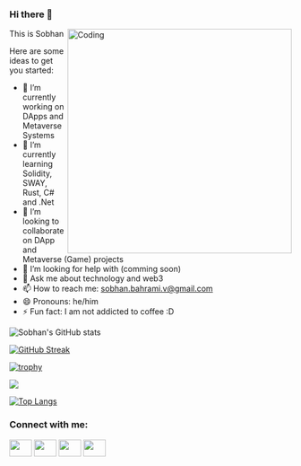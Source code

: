 ### Hi there 👋

<img align="right" alt="Coding" width="400" src="https://res.cloudinary.com/practicaldev/image/fetch/s--sNXjzc6P--/c_limit%2Cf_auto%2Cfl_progressive%2Cq_66%2Cw_880/https://media1.tenor.com/images/0c34272909ee2a4db5606a014082312b/tenor.gif%3Fitemid%3D15828752">

This is Sobhan

Here are some ideas to get you started:

* 🔭 I’m currently working on DApps and Metaverse Systems
* 🌱 I’m currently learning Solidity, SWAY, Rust, C# and .Net
* 👯 I’m looking to collaborate on DApp and Metaverse (Game) projects
* 🤔 I’m looking for help with (comming soon)
* 💬 Ask me about technology and web3
* 📫 How to reach me: sobhan.bahrami.v@gmail.com
* 😄 Pronouns: he/him
* ⚡ Fun fact: I am not addicted to coffee :D

![Sobhan's GitHub stats](https://github-readme-stats.vercel.app/api?username=sobhanb-eth&count_private=true&show_icons=true&theme=radical)


[![GitHub Streak](http://github-readme-streak-stats.herokuapp.com?user=sobhanb-eth&theme=radical&hide_border=true&date_format=M%20j%5B%2C%20Y%5D)](https://git.io/streak-stats)

[![trophy](https://github-profile-trophy.vercel.app/?username=sobhanb-eth&theme=onedark)](https://github.com/sobhanb-eth/github-profile-trophy)

![](https://komarev.com/ghpvc/?username=sobhanb-eth&color=brightgreen&style=for-the-badge)

[![Top Langs](https://github-readme-stats.vercel.app/api/top-langs/?username=sobhanb-eth&layout=compact)](https://github.com/sobhanb-eth/github-readme-stats)

<h3 align="left">Connect with me:</h3>
<p align="left">
<a href="https://www.linkedin.com/in/sobhan-bahrami-6ba80022/" target="blank"><img align="center" src="https://raw.githubusercontent.com/rahuldkjain/github-profile-readme-generator/master/src/images/icons/Social/twitter.svg" alt="" height="30" width="40" /></a>
<a href="https://www.linkedin.com/in/sobhanbahrami/" target="blank"><img align="center" src="https://raw.githubusercontent.com/rahuldkjain/github-profile-readme-generator/master/src/images/icons/Social/linked-in-alt.svg" alt="" height="30" width="40" /></a>
<a href="https://www.instagram.com/vipervenom1991/" target="blank"><img align="center" src="https://raw.githubusercontent.com/rahuldkjain/github-profile-readme-generator/master/src/images/icons/Social/instagram.svg" alt="" height="30" width="40" /></a>
<a href="https://www.youtube.com/channel/UCDHfY_ys-b8N-iOU5MFiXqQ" target="blank"><img align="center" src="https://raw.githubusercontent.com/rahuldkjain/github-profile-readme-generator/master/src/images/icons/Social/youtube.svg" alt="" height="30" width="40" /></a>
</p>  
